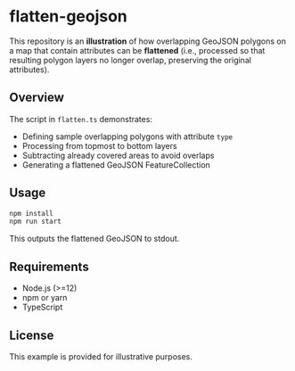 # flatten-geojson

This repository is an **illustration** of how overlapping GeoJSON polygons 
on a map that contain attributes can be **flattened** 
(i.e., processed so that resulting polygon layers no longer overlap, 
preserving the original attributes).

## Overview

The script in `flatten.ts` demonstrates:
- Defining sample overlapping polygons with attribute `type`
- Processing from topmost to bottom layers
- Subtracting already covered areas to avoid overlaps
- Generating a flattened GeoJSON FeatureCollection

## Usage

```bash
npm install
npm run start
```

This outputs the flattened GeoJSON to stdout.

## Requirements

- Node.js (>=12)
- npm or yarn
- TypeScript

## License
This example is provided for illustrative purposes.
